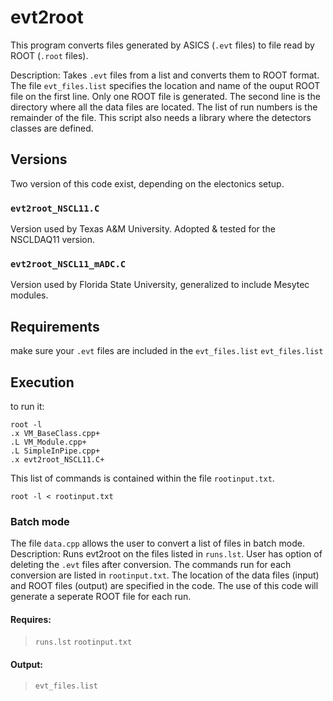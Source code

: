 # evt2root
This program converts files generated by ASICS (`.evt` files) to file read by ROOT (`.root` files).

Description: Takes `.evt` files from a list and converts them to ROOT format. 
The file `evt_files.list` specifies the location and name of the ouput ROOT
file on the first line. Only one ROOT file is generated. The second line is
the directory where all the data files are located. The list of run numbers
is the remainder of the file. This script also needs a library where the
detectors classes are defined.

## Versions
Two version of this code exist, depending on the electonics setup.
### `evt2root_NSCL11.C`
Version used by Texas A&M University. Adopted & tested for the NSCLDAQ11 version.

### `evt2root_NSCL11_mADC.C`
Version used by Florida State University, generalized to include Mesytec modules. 

## Requirements
make sure your `.evt` files are included in the `evt_files.list`
`evt_files.list`


## Execution
to run it: 
```
root -l
.x VM_BaseClass.cpp+
.L VM_Module.cpp+
.L SimpleInPipe.cpp+
.x evt2root_NSCL11.C+
```
This list of commands is contained within the file `rootinput.txt`.
```
root -l < rootinput.txt
```

### Batch mode
The file `data.cpp` allows the user to convert a list of files in batch mode.
Description: Runs evt2root on the files listed in `runs.lst`. User has option of deleting the `.evt` files after conversion. The commands run for each conversion are listed in `rootinput.txt`. The location of the data files (input) and ROOT files (output) are specified in the code. The use of this code will generate a seperate ROOT file for each run.
 
#### Requires:
>`runs.lst`
>`rootinput.txt`
 
#### Output:
>`evt_files.list`
